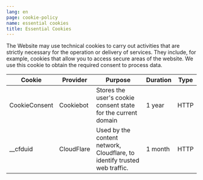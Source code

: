 ```yaml
---
lang: en
page: cookie-policy
name: essential cookies
title: Essential Cookies
---
```


The Website may use technical cookies to carry out activities that are strictly necessary for the operation or delivery of services. They include, for example, cookies that allow you to access secure areas of the website. We use this cookie to obtain the required consent to process data.

Cookie        | Provider   | Purpose                                                                   | Duration | Type
------------- | ---------- | ------------------------------------------------------------------------- | -------- | ----
CookieConsent | Cookiebot  | Stores the user's cookie consent state for the current domain             | 1 year   | HTTP
__cfduid      | CloudFlare | Used by the content network, Cloudflare, to identify trusted web traffic. | 1 month  | HTTP
